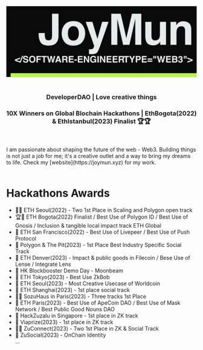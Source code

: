 <div>
<a align="right" href="https://joymun.xyz/" title="Website">
  <img alt="Joy Mun" src="https://github.com/joyjsmun/joyjsmun/raw/main/images/title-2.png" width="812" />
</a>
</div>

<br>
<h3 align="center">DeveloperDAO | Love creative things </h3>
<h3 align="center">10X Winners on Global Blochain Hackathons | EthBogota(2022) & EthIstanbul(2023) Finalist 🏆🏆</h3>
<br>
<br>
I am passionate about shaping the future of the web - Web3. Building things is not just a job for me; it's a creative outlet and a way to bring my dreams to life. Check my [website](https://joymun.xyz) for my work.

<br>
<br>

# Hackathons Awards
<ul>
  <li>🥇🥇 ETH Seoul(2022) - Two 1st Place in Scaling and Polygon open track </li>
  <li>🏆🏅 ETH Bogota(2022) Finalist / Best Use of Polygon ID / Best Use of Gnosis / Inclusion & tangible local impact track ETH Global </li>
  <li>🏅 ETH San Francisco(2022) - Best Use of Livepeer / Best Use of Push Protocol </li>
  <li>🥇 Polygon & The Pit(2023) - 1st Place Best Industry Specific Social Track</li>
  <li>🥇 ETH Denver(2023) - Impact & public goods in Filecoin / Bese Use of Lense / Integrate Lens</li>
  <li>🥇 HK Blockbooster Demo Day - Moonbeam</li>
  <li>🥇 ETH Tokyo(2023) - Best Use ZkBob</li>
  <li>🥇 ETH Seoul(2023) - Most Creative Usecase of Worldcoin</li>
  <li>🥇 ETH Shanghai(2023) - 1st place social track</li>
  <li>🥇🥇 SozuHaus in Paris(2023) - Three tracks 1st Place </li>
  <li>🥇 ETH Paris(2023) - Best Use of ApeCoin DAO / Best Use of Mask Network / Best Public Good Nouns DAO</li>
  <li>🥇 HackZuzalu in Singapore - 1st place in ZK track</li>
  <li>🥇 Viaprize(2023) - 1st place in ZK track </li>
  <li>🥇🥇 ZuConnect(2023) - Two 1st Place in ZK & Social Track</li>
  <li>🥇 ZuSocial(2023) - OnChain Identity </li>
  ... 
  

</ul>


<!--
- 🔭 I’m currently working on ...
- 🌱 I’m currently learning ...
- 👯 I’m looking to collaborate on ...
- 🤔 I’m looking for help with ...
- 💬 Ask me about ...
- 📫 How to reach me: ...
- 😄 Pronouns: ...
- ⚡ Fun fact: ...
-->
